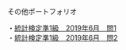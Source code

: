 その他ポートフォリオ

・[統計検定準1級　2019年6月　問1](https://qiita.com/y-sh-ml/items/609eb99c9c9697d206b6)<br>
・[統計検定準1級　2019年6月　問2](https://qiita.com/y-sh-ml/items/fc98d7f00eec4cd50ca9)
